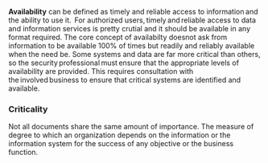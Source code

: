 **Availability** can be defined as timely and reliable access to information and the ability to use it.  For authorized users, timely and reliable access to data and information services is pretty crutial and it should be available in any format required.
The core concept of availabilty doesnot ask from information to be available 100% of times but readily and reliably available when the need be.
Some systems and data are far more critical than others, so the security professional must ensure that the appropriate levels of availability are provided. This requires consultation with the involved business to ensure that critical systems are identified and available.

### Criticality
Not all documents share the same amount of importance. The measure of degree to which an organization depends on the information or the information system for the success of any objective or the business function.